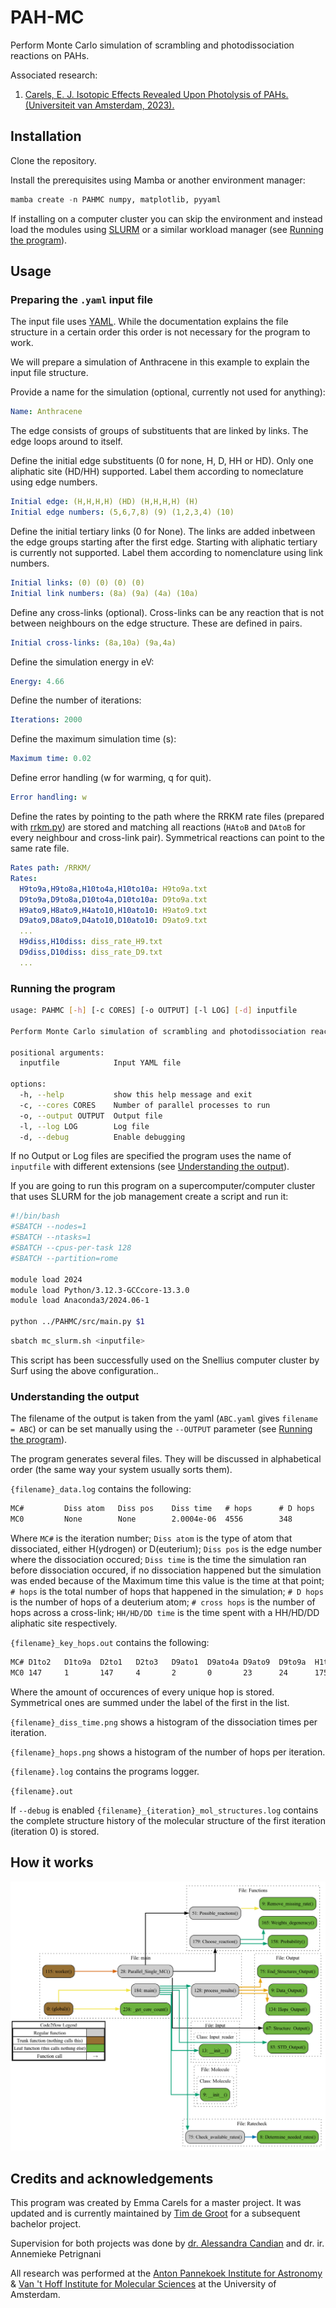 # PAH-MC

Perform Monte Carlo simulation of scrambling and photodissociation reactions on PAHs.

Associated research:

1. [Carels, E. J. Isotopic Effects Revealed Upon Photolysis of PAHs. (Universiteit van Amsterdam, 2023).](https://scripties.uba.uva.nl/search?id=record_53847)

## Installation

Clone the repository.

Install the prerequisites using Mamba or another environment manager:

```python
mamba create -n PAHMC numpy, matplotlib, pyyaml
```

If installing on a computer cluster you can skip the environment and instead load the modules using [SLURM](https://slurm.schedmd.com) or a similar workload manager (see [Running the program](#running-the-program)).

## Usage

### Preparing the `.yaml` input file

The input file uses [YAML](https://yaml.org). While the documentation explains the file structure in a certain order this order is not necessary for the program to work.

We will prepare a simulation of Anthracene in this example to explain the input file structure.

Provide a name for the simulation (optional, currently not used for anything):

```yaml
Name: Anthracene
```

The edge consists of groups of substituents that are linked by links. The edge loops around to itself.

Define the initial edge substituents (0 for none, H, D, HH or HD). Only one aliphatic site (HD/HH) supported. Label them according to nomeclature using edge numbers.

```yaml
Initial edge: (H,H,H,H) (HD) (H,H,H,H) (H)
Initial edge numbers: (5,6,7,8) (9) (1,2,3,4) (10)
```

Define the initial tertiary links (0 for None). The links are added inbetween the edge groups starting after the first edge. Starting with aliphatic tertiary is currently not supported. Label them according to nomenclature using link numbers.

```yaml
Initial links: (0) (0) (0) (0)
Initial link numbers: (8a) (9a) (4a) (10a)
```

Define any cross-links (optional). Cross-links can be any reaction that is not between neighbours on the edge structure. These are defined in pairs.

```yaml
Initial cross-links: (8a,10a) (9a,4a)
```

Define the simulation energy in eV:

```yaml
Energy: 4.66
```

Define the number of iterations:

```yaml
Iterations: 2000
```

Define the maximum simulation time (s):

```yaml
Maximum time: 0.02
```

Define error handling (w for warming, q for quit).

```yaml
Error handling: w
```

Define the rates by pointing to the path where the RRKM rate files (prepared with [rrkm.py](https://github.com/tim-degroot/PAHMC/tree/main/RRKM)) are stored and matching all reactions (`HAtoB` and `DAtoB` for every neighbour and cross-link pair). Symmetrical reactions can point to the same rate file.

```yaml
Rates path: /RRKM/
Rates:
  H9to9a,H9to8a,H10to4a,H10to10a: H9to9a.txt
  D9to9a,D9to8a,D10to4a,D10to10a: D9to9a.txt
  H9ato9,H8ato9,H4ato10,H10ato10: H9ato9.txt
  D9ato9,D8ato9,D4ato10,D10ato10: D9ato9.txt
  ...
  H9diss,H10diss: diss_rate_H9.txt
  D9diss,D10diss: diss_rate_D9.txt
  ...
```

### Running the program

```bash
usage: PAHMC [-h] [-c CORES] [-o OUTPUT] [-l LOG] [-d] inputfile

Perform Monte Carlo simulation of scrambling and photodissociation reactions on PAHs.

positional arguments:
  inputfile            Input YAML file

options:
  -h, --help           show this help message and exit
  -c, --cores CORES    Number of parallel processes to run
  -o, --output OUTPUT  Output file
  -l, --log LOG        Log file
  -d, --debug          Enable debugging
```

If no Output or Log files are specified the program uses the name of `inputfile` with different extensions (see [Understanding the output](#understanding-the-output)).

If you are going to run this program on a supercomputer/computer cluster that uses SLURM for the job management create a script and run it:

```bash
#!/bin/bash
#SBATCH --nodes=1
#SBATCH --ntasks=1
#SBATCH --cpus-per-task 128
#SBATCH --partition=rome

module load 2024
module load Python/3.12.3-GCCcore-13.3.0
module load Anaconda3/2024.06-1

python ../PAHMC/src/main.py $1
```

```bash
sbatch mc_slurm.sh <inputfile> 
```

This script has been successfully used on the Snellius computer cluster by Surf using the above configuration..

### Understanding the output

The filename of the output is taken from the yaml (`ABC.yaml` gives `filename = ABC`) or can be set manually using the `--OUTPUT` parameter (see [Running the program](#running-the-program)).

The program generates several files. They will be discussed in alphabetical order (the same way your system  usually sorts them).

`{filename}_data.log` contains the following:

```md
MC#       	Diss atom 	Diss pos  	Diss time 	# hops    	# D hops  	# cross hops	HH time   	HD time   	DD time   
MC0       	None      	None      	2.0004e-06	4556      	348       	21          	1.5672e-06	4.331e-07 	0         
```

Where `MC#` is the iteration number; `Diss atom` is the type of atom that dissociated, either H(ydrogen) or D(euterium); `Diss pos` is the edge number where the dissociation occured; `Diss time` is the time the simulation ran before dissociation occured, if no dissociation happened but the simulation was ended because of the Maximum time this value is the time at that point; `# hops` is the total number of hops that happened in the simulation; `# D hops` is the number of hops of a deuterium atom; `# cross hops` is the number of hops across a cross-link; `HH/HD/DD time` is the time spent with a HH/HD/DD aliphatic site respectively.

`{filename}_key_hops.out` contains the following:

```md
MC#	D1to2	D1to9a	D2to1	D2to3	D9ato1	D9ato4a	D9ato9	D9to9a	H1to2	H1to9a	H2to1	H2to3	H9ato1	H9ato4a	H9ato9	H9to9a
MC0	147  	1     	147  	4    	2     	0      	23    	24    	1757 	40    	1757 	142  	39    	21     	226   	226   
```

Where the amount of occurences of every unique hop is stored. Symmetrical ones are summed under the label of the first in the list.

`{filename}_diss_time.png` shows a histogram of the dissociation times per iteration.

`{filename}_hops.png` shows a histogram of the number of hops per iteration.

`{filename}.log` contains the programs logger.

`{filename}.out`

If `--debug` is enabled `{filename}_{iteration}_mol_structures.log` contains the complete structure history of the molecular structure of the first iteration (iteration 0) is stored.

## How it works

![Code2flow diagram](out.png)

## Credits and acknowledgements

This program was created by Emma Carels for a master project. It was updated and is currently maintained by [Tim de Groot](tim.degroot@student.uva.nl) for a subsequent bachelor project.

Supervision for both projects was done by [dr. Alessandra Candian](a.candian2@uva.nl) and dr. ir. Annemieke Petrignani

All research was performed at the [Anton Pannekoek Institute for Astronomy](https://api.uva.nl) & [Van 't Hoff Institute for Molecular Sciences](https://hims.uva.nl) at the University of Amsterdam.
